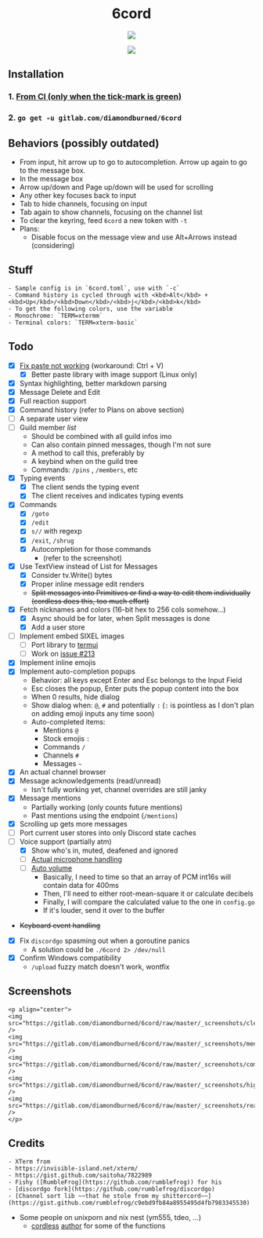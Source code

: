 <h1 align="center">6cord</h1>
<p align="center"><img src="https://gitlab.com/diamondburned/6cord/raw/master/_screenshots/guildview.png" /></p>
<p align="center"><img src="http://u.cubeupload.com/diamondburned/MCz9fP.png" /></p>

## Installation

### 1. [From CI (only when the tick-mark is green)](https://gitlab.com/diamondburned/6cord/builds/artifacts/master/file/6cord?job=compile)

### 2. `go get -u gitlab.com/diamondburned/6cord`

## Behaviors (possibly outdated)

- From input, hit arrow up to go to autocompletion. Arrow up again to go to the message box.
- In the message box
- Arrow up/down and Page up/down will be used for scrolling
- Any other key focuses back to input
- Tab to hide channels, focusing on input
- Tab again to show channels, focusing on the channel list
- To clear the keyring, feed `6cord` a new token with `-t`
- Plans:
	- Disable focus on the message view and use Alt+Arrows instead (considering)

## Stuff

	- Sample config is in `6cord.toml`, use with `-c`
	- Command history is cycled through with <kbd>Alt</kbd> + <kbd>Up</kbd>/<kbd>Down</kbd>/<kbd>j</kbd>/<kbd>k</kbd>
	- To get the following colors, use the variable
	- Monochrome: `TERM=xtermm`
	- Terminal colors: `TERM=xterm-basic`

## Todo

- [x] [Fix paste not working](https://github.com/rivo/tview/issues/133) (workaround: Ctrl + V)
	- [x] Better paste library with image support (Linux only)
- [x] Syntax highlighting, better markdown parsing
- [x] Message Delete and Edit
- [x] Full reaction support
- [x] Command history (refer to Plans on above section)
- [ ] A separate user view
- [ ] Guild member _list_
	- Should be combined with all guild infos imo
	- Can also contain pinned messages, though I'm not sure
	- A method to call this, preferably by
	- A keybind when on the guild tree
	- Commands: `/pins` , `/members`, etc
- [x] Typing events
	- [x] The client sends the typing event
	- [x] The client receives and indicates typing events
- [x] Commands
	- [x] `/goto`
	- [x] `/edit`
	- [x] `s//` with regexp
	- [x] `/exit`, `/shrug`
	- [x] Autocompletion for those commands
		- (refer to the screenshot)
- [x] Use TextView instead of List for Messages
	- [x] Consider tv.Write() bytes
	- [x] Proper inline message edit renders
	- ~~Split messages into Primitives or find a way to edit them individually (cordless does this, too much effort)~~
- [x] Fetch nicknames and colors (16-bit hex to 256 cols somehow...)
	- [x] Async should be for later, when Split messages is done
	- [x] Add a user store
- [ ] Implement embed SIXEL images
	- [ ] Port library to [termui](https://github.com/gizak/termui)
	- [ ] Work on [issue #213](https://github.com/gizak/termui/issues/213)
- [x] Implement inline emojis
- [x] Implement auto-completion popups
	- Behavior: all keys except Enter and Esc belongs to the Input Field
	- Esc closes the popup, Enter puts the popup content into the box
	- When 0 results, hide dialog
	- Show dialog when: `@`, `#` and potentially `:` (`:` is pointless as I don't plan on adding emoji inputs any time soon)
	- Auto-completed items:
		- Mentions `@`
		- Stock emojis `:`
		- Commands `/`
		- Channels `#`
		- Messages `~`
- [x] An actual channel browser
- [x] Message acknowledgements (read/unread)
	- Isn't fully working yet, channel overrides are still janky
- [x] Message mentions
	- Partially working (only counts future mentions)
	- Past mentions using the endpoint (`/mentions`)
- [x] Scrolling up gets more messages
- [ ] Port current user stores into only Discord state caches
- [ ] Voice support (partially atm)
	- [x] Show who's in, muted, deafened and ignored
	- [ ] [Actual microphone handling](https://github.com/gordonklaus/portaudio/blob/master/examples/record.go)
	- [ ] [Auto volume](https://dsp.stackexchange.com/questions/46147/how-to-get-the-volume-level-from-pcm-audio-data)
		- Basically, I need to time so that an array of PCM int16s will contain data for 400ms
		- Then, I'll need to either root-mean-square it or calculate decibels 
		- Finally, I will compare the calculated value to the one in `config.go`
		- If it's louder, send it over to the buffer
- ~~Keyboard event handling~~
- [x] Fix `discordgo` spasming out when a goroutine panics
	- A solution could be `./6cord 2> /dev/null`
- [x] Confirm Windows compatibility
	- `/upload` fuzzy match doesn't work, wontfix

## Screenshots

	<p align="center">
	<img src="https://gitlab.com/diamondburned/6cord/raw/master/_screenshots/clean.png" />
	<img src="https://gitlab.com/diamondburned/6cord/raw/master/_screenshots/mentions.png" />
	<img src="https://gitlab.com/diamondburned/6cord/raw/master/_screenshots/commands.png" />
	<img src="https://gitlab.com/diamondburned/6cord/raw/master/_screenshots/highlight.png" />
	<img src="https://gitlab.com/diamondburned/6cord/raw/master/_screenshots/reactions.png" />
	</p>

## Credits

	- XTerm from 
	- https://invisible-island.net/xterm/
	- https://gist.github.com/saitoha/7822989
	- Fishy ([RumbleFrog](https://github.com/rumblefrog)) for his
	- [discordgo fork](https://github.com/rumblefrog/discordgo)
	- [Channel sort lib ~~that he stole from my shittercord~~](https://gist.github.com/rumblefrog/c9ebd9fb84a8955495d4fb7983345530)
- Some people on unixporn and nix nest (ym555, tdeo, ...)
	- [cordless](https://github.com/Bios-Marcel/cordless) [author](https://github.com/Bios-Marcel) for some of the functions

